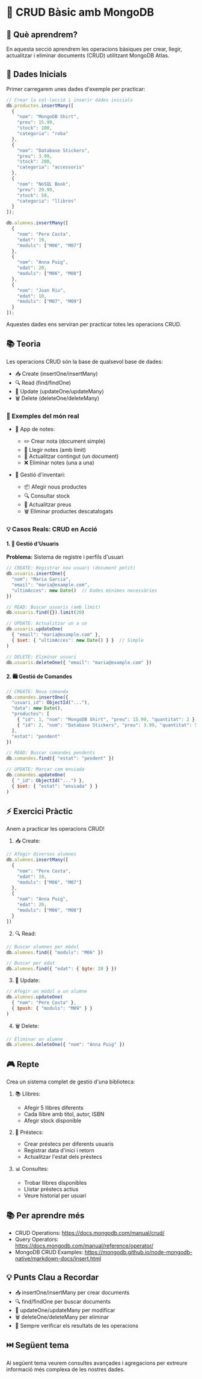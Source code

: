 # 📝 CRUD Bàsic amb MongoDB

## 🎯 Què aprendrem?
En aquesta secció aprendrem les operacions bàsiques per crear, llegir, actualitzar i eliminar documents (CRUD) utilitzant MongoDB Atlas.

## 🌱 Dades Inicials
Primer carregarem unes dades d'exemple per practicar:

```javascript
// Crear la col·lecció i inserir dades inicials
db.productes.insertMany([
  {
    "nom": "MongoDB Shirt",
    "preu": 15.99,
    "stock": 100,
    "categoria": "roba"
  },
  {
    "nom": "Database Stickers",
    "preu": 3.99,
    "stock": 200,
    "categoria": "accessoris"
  },
  {
    "nom": "NoSQL Book",
    "preu": 29.99,
    "stock": 50,
    "categoria": "llibres"
  }
]);

db.alumnes.insertMany([
  {
    "nom": "Pere Costa",
    "edat": 19,
    "moduls": ["M06", "M07"]
  },
  {
    "nom": "Anna Puig",
    "edat": 20,
    "moduls": ["M06", "M08"]
  },
  {
    "nom": "Joan Riu",
    "edat": 18,
    "moduls": ["M07", "M09"]
  }
]);
```

Aquestes dades ens serviran per practicar totes les operacions CRUD.

## 📚 Teoria
Les operacions CRUD són la base de qualsevol base de dades:
- 📥 Create (insertOne/insertMany)
- 🔍 Read (find/findOne)
- 🔄 Update (updateOne/updateMany)
- 🗑️ Delete (deleteOne/deleteMany)

### 🌟 Exemples del món real
- 📱 App de notes:
  * ✏️ Crear nota (document simple)
  * 📖 Llegir notes (amb límit)
  * 📝 Actualitzar contingut (un document)
  * ❌ Eliminar notes (una a una)

- 🛒 Gestió d'inventari:
  * 📦 Afegir nous productes
  * 🔍 Consultar stock
  * 🔄 Actualitzar preus
  * 🗑️ Eliminar productes descatalogats

### 💡 Casos Reals: CRUD en Acció

#### 1. 📱 Gestió d'Usuaris
**Problema:** Sistema de registre i perfils d'usuari
```javascript
// CREATE: Registrar nou usuari (document petit)
db.usuaris.insertOne({
  "nom": "Maria Garcia",
  "email": "maria@example.com",
  "ultimAcces": new Date()  // Dades mínimes necessàries
})

// READ: Buscar usuaris (amb límit)
db.usuaris.find({}).limit(20)

// UPDATE: Actualitzar un a un
db.usuaris.updateOne(
  { "email": "maria@example.com" },
  { $set: { "ultimAcces": new Date() } }  // Simple
)

// DELETE: Eliminar usuari
db.usuaris.deleteOne({ "email": "maria@example.com" })
```

#### 2. 🛍️ Gestió de Comandes
```javascript
// CREATE: Nova comanda
db.comandes.insertOne({
  "usuari_id": ObjectId("..."),
  "data": new Date(),
  "productes": [
    { "id": 1, "nom": "MongoDB Shirt", "preu": 15.99, "quantitat": 2 },
    { "id": 2, "nom": "Database Stickers", "preu": 3.99, "quantitat": 5 }
  ],
  "estat": "pendent"
})

// READ: Buscar comandes pendents
db.comandes.find({ "estat": "pendent" })

// UPDATE: Marcar com enviada
db.comandes.updateOne(
  { "_id": ObjectId("...") },
  { $set: { "estat": "enviada" } }
)
```

## ⚡ Exercici Pràctic
Anem a practicar les operacions CRUD!

1. 📥 Create:
```javascript
// Afegir diversos alumnes
db.alumnes.insertMany([
  {
    "nom": "Pere Costa",
    "edat": 19,
    "moduls": ["M06", "M07"]
  },
  {
    "nom": "Anna Puig",
    "edat": 20,
    "moduls": ["M06", "M08"]
  }
])
```

2. 🔍 Read:
```javascript
// Buscar alumnes per mòdul
db.alumnes.find({ "moduls": "M06" })

// Buscar per edat
db.alumnes.find({ "edat": { $gte: 20 } })
```

3. 🔄 Update:
```javascript
// Afegir un mòdul a un alumne
db.alumnes.updateOne(
  { "nom": "Pere Costa" },
  { $push: { "moduls": "M09" } }
)
```

4. 🗑️ Delete:
```javascript
// Eliminar un alumne
db.alumnes.deleteOne({ "nom": "Anna Puig" })
```

## 🎮 Repte
Crea un sistema complet de gestió d'una biblioteca:

1. 📚 Llibres:
   - Afegir 5 llibres diferents
   - Cada llibre amb títol, autor, ISBN
   - Afegir stock disponible

2. 👥 Préstecs:
   - Crear préstecs per diferents usuaris
   - Registrar data d'inici i retorn
   - Actualitzar l'estat dels préstecs

3. 📊 Consultes:
   - Trobar llibres disponibles
   - Llistar préstecs actius
   - Veure historial per usuari

## 📚 Per aprendre més
- CRUD Operations: https://docs.mongodb.com/manual/crud/
- Query Operators: https://docs.mongodb.com/manual/reference/operator/
- MongoDB CRUD Examples: https://mongodb.github.io/node-mongodb-native/markdown-docs/insert.html

## 💡 Punts Clau a Recordar
- 📥 insertOne/insertMany per crear documents
- 🔍 find/findOne per buscar documents
- 🔄 updateOne/updateMany per modificar
- 🗑️ deleteOne/deleteMany per eliminar
- 🎯 Sempre verificar els resultats de les operacions

## ⏭️ Següent tema
Al següent tema veurem consultes avançades i agregacions per extreure informació més complexa de les nostres dades. 